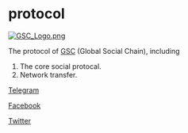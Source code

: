 # protocol

[![GSC_Logo.png](https://i.loli.net/2018/05/03/5aeb2ffe1bc95.png)](https://i.loli.net/2018/05/03/5aeb2ffe1bc95.png)

The protocol of [GSC](https://gsc.social/) (Global Social Chain), including
1. The core social protocal.
2. Network transfer.



[Telegram](https://t.me/gscofficial)


[Facebook](https://www.facebook.com/GSCCoin/)


[Twitter](https://twitter.com/gsc_socialchain)
